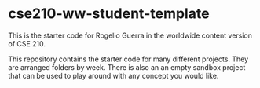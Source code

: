 # cse210-ww-student-template
This is the starter code for Rogelio Guerra in the worldwide content version of CSE 210.

This repository contains the starter code for many different projects. They are arranged folders by week. There is also an an empty sandbox project that can be used to play around with any concept you would like.
